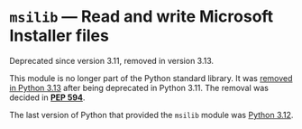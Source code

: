`msilib` — Read and write Microsoft Installer files
===================================================

Deprecated since version 3.11, removed in version 3.13.

This module is no longer part of the Python standard library.
It was [removed in Python 3.13](../whatsnew/3.13.html#whatsnew313-pep594) after
being deprecated in Python 3.11. The removal was decided in [**PEP 594**](https://peps.python.org/pep-0594/).

The last version of Python that provided the `msilib` module was
[Python 3.12](https://docs.python.org/3.12/library/msilib.html).